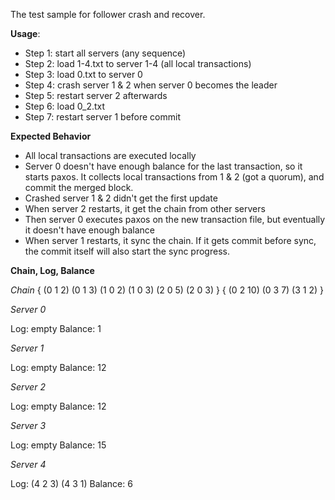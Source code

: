 The test sample for follower crash and recover.

**Usage**:

* Step 1: start all servers (any sequence)
* Step 2: load 1-4.txt to server 1-4 (all local transactions)
* Step 3: load 0.txt to server 0
* Step 4: crash server 1 & 2 when server 0 becomes the leader
* Step 5: restart server 2 afterwards
* Step 6: load 0_2.txt
* Step 7: restart server 1 before commit

**Expected Behavior**

* All local transactions are executed locally
* Server 0 doesn't have enough balance for the last transaction, so it starts paxos.
  It collects local transactions from 1 & 2 (got a quorum), and commit the merged block.
* Crashed server 1 & 2 didn't get the first update
* When server 2 restarts, it get the chain from other servers
* Then server 0 executes paxos on the new transaction file, but eventually it doesn't have enough balance
* When server 1 restarts, it sync the chain. If it gets commit before sync,
  the commit itself will also start the sync progress.

**Chain, Log, Balance**

*Chain*
\{
(0 1 2)
(0 1 3)
(1 0 2)
(1 0 3)
(2 0 5)
(2 0 3)
\}
\{
(0 2 10)
(0 3 7)
(3 1 2)
\}

*Server 0*

Log: empty
Balance: 1

*Server 1*

Log: empty
Balance: 12

*Server 2*

Log: empty
Balance: 12

*Server 3*

Log: empty
Balance: 15

*Server 4*

Log: (4 2 3) (4 3 1)
Balance: 6
